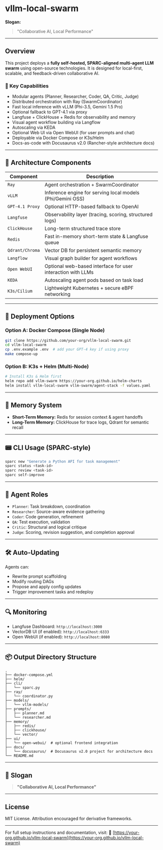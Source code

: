 # vllm-local-swarm

**Slogan:**

> "Collaborative AI, Local Performance"

---

## Overview

This project deploys a **fully self-hosted, SPARC-aligned multi-agent LLM swarm** using open-source technologies. It is designed for local-first, scalable, and feedback-driven collaborative AI.

### 🎯 Key Capabilities

* Modular agents (Planner, Researcher, Coder, QA, Critic, Judge)
* Distributed orchestration with Ray (SwarmCoordinator)
* Fast local inference with vLLM (Phi-3.5, Gemini 1.5 Pro)
* Optional fallback to GPT-4.1 via proxy
* Langfuse + ClickHouse + Redis for observability and memory
* Visual agent workflow building via Langflow
* Autoscaling via KEDA
* Optional Web UI via Open WebUI (for user prompts and chat)
* Deployable via Docker Compose or K3s/Helm
* Docs-as-code with Docusaurus v2.0 (Rancher-style architecture docs)

---

## 🔧 Architecture Components

| Component       | Description                                                 |
| --------------- | ----------------------------------------------------------- |
| `Ray`           | Agent orchestration + SwarmCoordinator                      |
| `vLLM`          | Inference engine for serving local models (Phi/Gemini OSS)  |
| `GPT-4.1 Proxy` | Optional HTTP-based fallback to OpenAI                      |
| `Langfuse`      | Observability layer (tracing, scoring, structured logs)     |
| `ClickHouse`    | Long-term structured trace store                            |
| `Redis`         | Fast in-memory short-term state & Langfuse queue            |
| `Qdrant/Chroma` | Vector DB for persistent semantic memory                    |
| `Langflow`      | Visual graph builder for agent workflows                    |
| `Open WebUI`    | Optional web-based interface for user interaction with LLMs |
| `KEDA`          | Autoscaling agent pods based on task load                   |
| `K3s/Cilium`    | Lightweight Kubernetes + secure eBPF networking             |

---

## 🚀 Deployment Options

### Option A: Docker Compose (Single Node)

```bash
git clone https://github.com/your-org/vllm-local-swarm.git
cd vllm-local-swarm
cp .env.example .env  # add your GPT-4 key if using proxy
make compose-up
```

### Option B: K3s + Helm (Multi-Node)

```bash
# Install K3s & Helm first
helm repo add vllm-swarm https://your-org.github.io/helm-charts
helm install vllm-local-swarm vllm-swarm/agent-stack -f values.yaml
```

---

## 🧠 Memory System

* **Short-Term Memory:** Redis for session context & agent handoffs
* **Long-Term Memory:** ClickHouse for trace logs, Qdrant for semantic recall

---

## 📟 CLI Usage (SPARC-style)

```bash
sparc new "Generate a Python API for task management"
sparc status <task-id>
sparc review <task-id>
sparc self-improve
```

---

## 🤖 Agent Roles

* `Planner`: Task breakdown, coordination
* `Researcher`: Source-aware evidence gathering
* `Coder`: Code generation, refinement
* `QA`: Test execution, validation
* `Critic`: Structural and logical critique
* `Judge`: Scoring, revision suggestion, and completion approval

---

## 🛠️ Auto-Updating

Agents can:

* Rewrite prompt scaffolding
* Modify routing DAGs
* Propose and apply config updates
* Trigger improvement tasks and redeploy

---

## 🔍 Monitoring

* Langfuse Dashboard: `http://localhost:3000`
* VectorDB UI (if enabled): `http://localhost:6333`
* Open WebUI (if enabled): `http://localhost:8080`

---

## 📦 Output Directory Structure

```
.
├── docker-compose.yml
├── helm/
├── cli/
│   └── sparc.py
├── ray/
│   └── coordinator.py
├── models/
│   └── vllm-models/
├── prompts/
│   ├── planner.md
│   └── researcher.md
├── memory/
│   ├── redis/
│   ├── clickhouse/
│   └── vector/
├── ui/
│   └── open-webui/  # optional frontend integration
├── docs/
│   └── docusaurus/  # Docusaurus v2.0 project for architecture docs
└── README.md
```

---

## 🧠 Slogan

> **"Collaborative AI, Local Performance"**

---

## License

MIT License. Attribution encouraged for derivative frameworks.

---

For full setup instructions and documentation, visit:
📖 [https://your-org.github.io/vllm-local-swarm](https://your-org.github.io/vllm-local-swarm)
